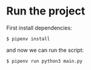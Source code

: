 # Run the project
First install dependencies:
```
$ pipenv install
```

and now we can run the script:
```
$ pipenv run python3 main.py
```
